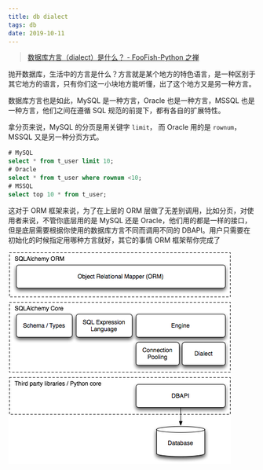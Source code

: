 ```yaml
---
title: db dialect
tags: db
date: 2019-10-11
---
```


> [数据库方言（dialect）是什么？ - FooFish-Python 之禅](https://foofish.net/what-is-db-dialect.html)

抛开数据库，生活中的方言是什么？方言就是某个地方的特色语言，是一种区别于其它地方的语言，只有你们这一小块地方能听懂，出了这个地方又是另一种方言。

数据库方言也是如此，MySQL 是一种方言，Oracle 也是一种方言，MSSQL 也是一种方言，他们之间在遵循 SQL 规范的前提下，都有各自的扩展特性。

拿分页来说，MySQL 的分页是用关键字 `limit`， 而 Oracle 用的是 `rownum`，MSSQL 又是另一种分页方式。

```sql
# MySQL
select * from t_user limit 10;
# Oracle
select * from t_user where rownum <10;
# MSSQL
select top 10 * from t_user;
```

这对于 ORM 框架来说，为了在上层的 ORM 层做了无差别调用，比如分页，对使用者来说，不管你底层用的是 MySQL 还是 Oracle，他们用的都是一样的接口，但是底层需要根据你使用的数据库方言不同而调用不同的 DBAPI。用户只需要在初始化的时候指定用哪种方言就好，其它的事情 ORM 框架帮你完成了

![layers.png](db-dialect/layers.png)

